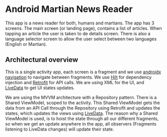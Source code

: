 # Android Martian News Reader
This app is a news reader for both, humans and martians. The app has 3 screens. The main screen (or
landing page), contains a list of articles. When tapping an article the user is taken to de details 
screen. There is also a language selector screen to allow the user select between two languages (English
or Martian).

## Architectural overview
This is a single activity app, each screen is a fragment and we use [androidx navigation](https://developer.android.com/guide/navigation)
to navigate between fragments. We use [Hilt](https://developer.android.com/training/dependency-injection/hilt-android)
for dependency injection and [Retrofit](https://github.com/square/retrofit) for API calls. We are using
XML for the UI, and [LiveData](https://developer.android.com/topic/libraries/architecture/livedata)
to get UI states updates.

We are using the MVVM architecture with a Repository pattern. There is a Shared ViewModel, scoped to 
the activity. This Shared ViewModel gets the data from an API Call through the Repository using Retrofit
and updates the states, which updates the views using [LiveData](https://developer.android.com/topic/libraries/architecture/livedata).
The reason why a Shared ViewModel is used, is to hoist the state through all our different fragments,
so when we get an update anywhere in the app, all observers (Fragments listening to LiveData changes)
will update their state.